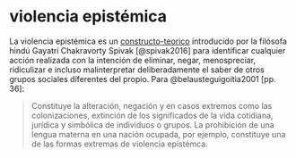 # violencia epistémica

La violencia epistémica es un [constructo-teorico](constructo-teorico.md) introducido por la filósofa hindú Gayatri Chakravorty Spivak [@spivak2016] para identificar cualquier acción realizada con la intención de eliminar, negar, menospreciar, ridiculizar e incluso malinterpretar deliberadamente el saber de otros grupos sociales diferentes del propio.  Para @belausteguigoitia2001 [pp. 36]:

 >
 > Constituye la alteración, negación y en casos extremos como las colonizaciones, extinción de los significados de la vida cotidiana, jurídica y simbólica de individuos o grupos. La prohibición de una lengua materna en una nación ocupada, por ejemplo, constituye una de las formas extremas de violencia epistémca.
